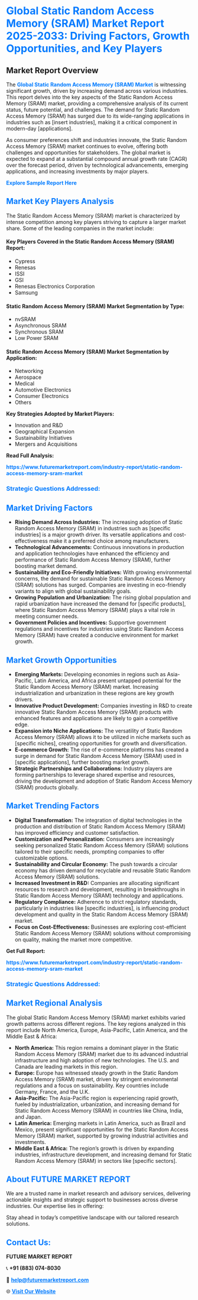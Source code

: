 <h1 style="color: #007BFF;">Global Static Random Access Memory (SRAM) Market Report 2025-2033: Driving Factors, Growth Opportunities, and Key Players</h1>

<section id="overview">
<h2>Market Report Overview</h2>
<p>The <a href="https://www.futuremarketreport.com/industry-report/static-random-access-memory-sram-market" style="color: #007BFF; text-decoration: none;"><strong>Global Static Random Access Memory (SRAM) Market</strong></a> is witnessing significant growth, driven by increasing demand across various industries. This report delves into the key aspects of the Static Random Access Memory (SRAM) market, providing a comprehensive analysis of its current status, future potential, and challenges. The demand for Static Random Access Memory (SRAM) has surged due to its wide-ranging applications in industries such as [insert industries], making it a critical component in modern-day [applications].</p>
<p>As consumer preferences shift and industries innovate, the Static Random Access Memory (SRAM) market continues to evolve, offering both challenges and opportunities for stakeholders. The global market is expected to expand at a substantial compound annual growth rate (CAGR) over the forecast period, driven by technological advancements, emerging applications, and increasing investments by major players.</p>
</section>

<section id="overview">
<p><a href="https://www.futuremarketreport.com/request-sample/reportId=50421" style="color: #007BFF; text-decoration: none;"><strong>Explore Sample Report Here</strong></a></p>
</section>

<section id="key-players">
<h2 style="color: #007BFF;">Market Key Players Analysis</h2>
<p>The Static Random Access Memory (SRAM) market is characterized by intense competition among key players striving to capture a larger market share. Some of the leading companies in the market include:</p>
<h4>Key Players Covered in the Static Random Access Memory (SRAM) Report:</h4>
<ul><li>Cypress</li><li>Renesas</li><li>ISSI</li><li>GSI</li><li>Renesas Electronics Corporation</li><li>Samsung</li></ul>
<h4>Static Random Access Memory (SRAM) Market Segmentation by Type:</h4>
<ul><li>nvSRAM</li><li>Asynchronous SRAM</li><li>Synchronous SRAM</li><li>Low Power SRAM</li></ul>

<h4>Static Random Access Memory (SRAM) Market Segmentation by Application:</h4>
<ul><li>Networking</li><li>Aerospace</li><li>Medical</li><li>Automotive Electronics</li><li>Consumer Electronics</li><li>Others</li></ul>
<p><strong>Key Strategies Adopted by Market Players:</strong></p>
<ul>
<li>Innovation and R&D</li>
<li>Geographical Expansion</li>
<li>Sustainability Initiatives</li>
<li>Mergers and Acquisitions</li>
</ul>
</section>

<section>
<p><strong>Read Full Analysis: </strong></p><a href="https://www.futuremarketreport.com/industry-report/static-random-access-memory-sram-market" style="color: #007BFF; text-decoration: none;"><strong>https://www.futuremarketreport.com/industry-report/static-random-access-memory-sram-market</strong></a>
<h3 style="color: #007BFF;">Strategic Questions Addressed:</h3>
</section>

<section id="driving-factors">
<h2 style="color: #007BFF;">Market Driving Factors</h2>
<ul>
<li><strong>Rising Demand Across Industries:</strong> The increasing adoption of Static Random Access Memory (SRAM) in industries such as [specific industries] is a major growth driver. Its versatile applications and cost-effectiveness make it a preferred choice among manufacturers.</li>
<li><strong>Technological Advancements:</strong> Continuous innovations in production and application technologies have enhanced the efficiency and performance of Static Random Access Memory (SRAM), further boosting market demand.</li>
<li><strong>Sustainability and Eco-Friendly Initiatives:</strong> With growing environmental concerns, the demand for sustainable Static Random Access Memory (SRAM) solutions has surged. Companies are investing in eco-friendly variants to align with global sustainability goals.</li>
<li><strong>Growing Population and Urbanization:</strong> The rising global population and rapid urbanization have increased the demand for [specific products], where Static Random Access Memory (SRAM) plays a vital role in meeting consumer needs.</li>
<li><strong>Government Policies and Incentives:</strong> Supportive government regulations and incentives for industries using Static Random Access Memory (SRAM) have created a conducive environment for market growth.</li>
</ul>
</section>

<section id="growth-opportunities">
<h2 style="color: #007BFF;">Market Growth Opportunities</h2>
<ul>
<li><strong>Emerging Markets:</strong> Developing economies in regions such as Asia-Pacific, Latin America, and Africa present untapped potential for the Static Random Access Memory (SRAM) market. Increasing industrialization and urbanization in these regions are key growth drivers.</li>
<li><strong>Innovative Product Development:</strong> Companies investing in R&D to create innovative Static Random Access Memory (SRAM) products with enhanced features and applications are likely to gain a competitive edge.</li>
<li><strong>Expansion into Niche Applications:</strong> The versatility of Static Random Access Memory (SRAM) allows it to be utilized in niche markets such as [specific niches], creating opportunities for growth and diversification.</li>
<li><strong>E-commerce Growth:</strong> The rise of e-commerce platforms has created a surge in demand for Static Random Access Memory (SRAM) used in [specific applications], further boosting market growth.</li>
<li><strong>Strategic Partnerships and Collaborations:</strong> Industry players are forming partnerships to leverage shared expertise and resources, driving the development and adoption of Static Random Access Memory (SRAM) products globally.</li>
</ul>
</section>

<section id="trending-factors">
<h2 style="color: #007BFF;">Market Trending Factors</h2>
<ul>
<li><strong>Digital Transformation:</strong> The integration of digital technologies in the production and distribution of Static Random Access Memory (SRAM) has improved efficiency and customer satisfaction.</li>
<li><strong>Customization and Personalization:</strong> Consumers are increasingly seeking personalized Static Random Access Memory (SRAM) solutions tailored to their specific needs, prompting companies to offer customizable options.</li>
<li><strong>Sustainability and Circular Economy:</strong> The push towards a circular economy has driven demand for recyclable and reusable Static Random Access Memory (SRAM) solutions.</li>
<li><strong>Increased Investment in R&D:</strong> Companies are allocating significant resources to research and development, resulting in breakthroughs in Static Random Access Memory (SRAM) technology and applications.</li>
<li><strong>Regulatory Compliance:</strong> Adherence to strict regulatory standards, particularly in industries like [specific industries], is influencing product development and quality in the Static Random Access Memory (SRAM) market.</li>
<li><strong>Focus on Cost-Effectiveness:</strong> Businesses are exploring cost-efficient Static Random Access Memory (SRAM) solutions without compromising on quality, making the market more competitive.</li>
</ul>
</section>

<section>
<p><strong>Get Full Report: </strong></p><a href="https://www.futuremarketreport.com/industry-report/static-random-access-memory-sram-market" style="color: #007BFF; text-decoration: none;"><strong>https://www.futuremarketreport.com/industry-report/static-random-access-memory-sram-market</strong></a>
<h3 style="color: #007BFF;">Strategic Questions Addressed:</h3>
</section>


<section id="regional-analysis">
<h2 style="color: #007BFF;">Market Regional Analysis</h2>
<p>The global Static Random Access Memory (SRAM) market exhibits varied growth patterns across different regions. The key regions analyzed in this report include North America, Europe, Asia-Pacific, Latin America, and the Middle East & Africa:</p>
<ul>
<li><strong>North America:</strong> This region remains a dominant player in the Static Random Access Memory (SRAM) market due to its advanced industrial infrastructure and high adoption of new technologies. The U.S. and Canada are leading markets in this region.</li>
<li><strong>Europe:</strong> Europe has witnessed steady growth in the Static Random Access Memory (SRAM) market, driven by stringent environmental regulations and a focus on sustainability. Key countries include Germany, France, and the U.K.</li>
<li><strong>Asia-Pacific:</strong> The Asia-Pacific region is experiencing rapid growth, fueled by industrialization, urbanization, and increasing demand for Static Random Access Memory (SRAM) in countries like China, India, and Japan.</li>
<li><strong>Latin America:</strong> Emerging markets in Latin America, such as Brazil and Mexico, present significant opportunities for the Static Random Access Memory (SRAM) market, supported by growing industrial activities and investments.</li>
<li><strong>Middle East & Africa:</strong> The region’s growth is driven by expanding industries, infrastructure development, and increasing demand for Static Random Access Memory (SRAM) in sectors like [specific sectors].</li>
</ul>
</section>

<footer>
<h2 style="color: #007BFF;">About FUTURE MARKET REPORT</h2>
<p>We are a trusted name in market research and advisory services, delivering actionable insights and strategic support to businesses across diverse industries. Our expertise lies in offering:</p>

<p>Stay ahead in today’s competitive landscape with our tailored research solutions.</p>

<h2 style="color: #007BFF;">Contact Us:</h2>
<p><strong>FUTURE MARKET REPORT</strong></p>
<p>📞 <strong>+91 (883) 074-8030</strong></p>
<p>📧 <strong><a href="mailto:help@futuremarketreport.com" style="color: #007BFF;">help@futuremarketreport.com</a></strong></p>
<p>🌐 <strong><a href="https://www.futuremarketreport.com/" style="color: #007BFF;">Visit Our Website</a></strong></p>
</footer>
